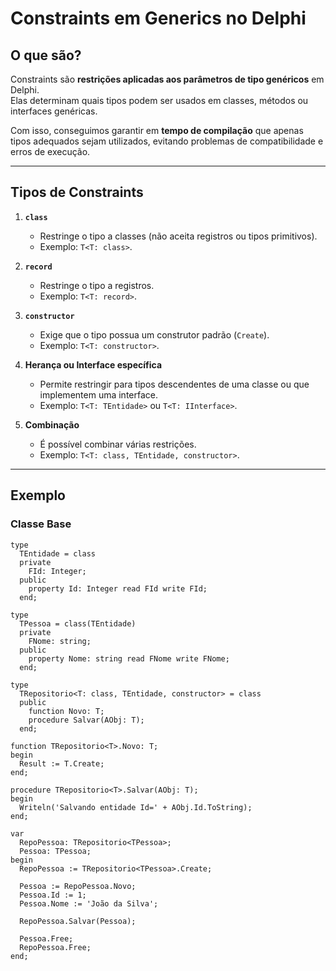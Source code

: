 # Constraints em Generics no Delphi

##  O que são?

Constraints são **restrições aplicadas aos parâmetros de tipo genéricos** em Delphi.  
Elas determinam quais tipos podem ser usados em classes, métodos ou interfaces genéricas.

Com isso, conseguimos garantir em **tempo de compilação** que apenas tipos adequados sejam utilizados, evitando problemas de compatibilidade e erros de execução.

---

## Tipos de Constraints

1. **`class`**  
   - Restringe o tipo a classes (não aceita registros ou tipos primitivos).  
   - Exemplo: `T<T: class>`.

2. **`record`**  
   - Restringe o tipo a registros.  
   - Exemplo: `T<T: record>`.

3. **`constructor`**  
   - Exige que o tipo possua um construtor padrão (`Create`).  
   - Exemplo: `T<T: constructor>`.

4. **Herança ou Interface específica**  
   - Permite restringir para tipos descendentes de uma classe ou que implementem uma interface.  
   - Exemplo: `T<T: TEntidade>` ou `T<T: IInterface>`.

5. **Combinação**  
   - É possível combinar várias restrições.  
   - Exemplo: `T<T: class, TEntidade, constructor>`.

---

## Exemplo 

### Classe Base
```delphi
type
  TEntidade = class
  private
    FId: Integer;
  public
    property Id: Integer read FId write FId;
  end;

type
  TPessoa = class(TEntidade)
  private
    FNome: string;
  public
    property Nome: string read FNome write FNome;
  end;

type
  TRepositorio<T: class, TEntidade, constructor> = class
  public
    function Novo: T;
    procedure Salvar(AObj: T);
  end;

function TRepositorio<T>.Novo: T;
begin
  Result := T.Create;
end;

procedure TRepositorio<T>.Salvar(AObj: T);
begin
  Writeln('Salvando entidade Id=' + AObj.Id.ToString);
end;

var
  RepoPessoa: TRepositorio<TPessoa>;
  Pessoa: TPessoa;
begin
  RepoPessoa := TRepositorio<TPessoa>.Create;

  Pessoa := RepoPessoa.Novo;
  Pessoa.Id := 1;
  Pessoa.Nome := 'João da Silva';

  RepoPessoa.Salvar(Pessoa);

  Pessoa.Free;
  RepoPessoa.Free;
end;
